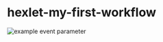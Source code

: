 # hexlet-my-first-workflow
![example event parameter](https://github.com/github/docs/actions/workflows/main.yml/badge.svg?event=push)
